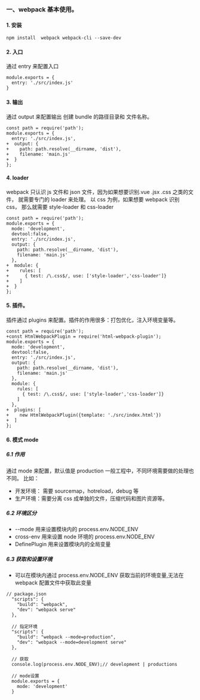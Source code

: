 <!--
 * @Author: Heyafeng
 * @Date: 2022-08-14 18:30:17
 * @LastEditors: Heyafeng
 * @LastEditTime: 2022-08-14 19:32:18
 * @Description: webpack 的基本使用
-->

### 一、webpack 基本使用。

#### 1. 安装

```
npm install  webpack webpack-cli --save-dev
```

#### 2. 入口

通过 entry 来配置入口

```
module.exports = {
  entry: './src/index.js'
}
```

#### 3. 输出

通过 output 来配置输出 创建 bundle 的路径目录和 文件名称。

```
const path = require('path');
module.exports = {
  entry: './src/index.js',
+  output: {
+    path: path.resolve(__dirname, 'dist'),
+    filename: 'main.js'
+  }
};
```

#### 4. loader

webpack 只认识 js 文件和 json 文件，因为如果想要识别.vue .jsx .css 之类的文件， 就需要专门的 loader 来处理。
以 css 为例，如果想要 webpack 识别 css， 那么就需要 style-loader 和 css-loader

```
const path = require('path');
module.exports = {
  mode: 'development',
  devtool:false,
  entry: './src/index.js',
  output: {
    path: path.resolve(__dirname, 'dist'),
    filename: 'main.js'
  },
+  module: {
+    rules: [
+      { test: /\.css$/, use: ['style-loader','css-loader']}
+    ]
+  }
};

```

#### 5. 插件。

插件通过 plugins 来配置。插件的作用很多：打包优化，注入环境变量等。

```
const path = require('path');
+const HtmlWebpackPlugin = require('html-webpack-plugin');
module.exports = {
  mode: 'development',
  devtool:false,
  entry: './src/index.js',
  output: {
    path: path.resolve(__dirname, 'dist'),
    filename: 'main.js'
  },
  module: {
    rules: [
      { test: /\.css$/, use: ['style-loader','css-loader']}
    ]
  },
+  plugins: [
+    new HtmlWebpackPlugin({template: './src/index.html'})
+  ]
};
```

#### 6. 模式 mode

##### 6.1 作用

通过 mode 来配置，默认值是 production
一般工程中，不同环境需要做的处理也不同。
比如：

- 开发环境： 需要 sourcemap，hotreload，debug 等
- 生产环境：需要分离 css 成单独的文件，压缩代码和图片资源等。

##### 6.2 环境区分

- --mode 用来设置模块内的 process.env.NODE_ENV
- cross-env 用来设置 node 环境的 process.env.NODE_ENV
- DefinePlugin 用来设置模块内的全局变量

##### 6.3 获取和设置环境

- 可以在模块内通过 process.env.NODE_ENV 获取当前的环境变量,无法在 webpack 配置文件中获取此变量

```
// package.json
  "scripts": {
    "build": "webpack",
    "dev": "webpack serve"
  },

  // 指定环境
  "scripts": {
    "build": "webpack --mode=production",
    "dev": "webpack --mode=development serve"
  },

  // 获取
  console.log(process.env.NODE_ENV);// development | productions

  // mode设置
  module.exports = {
    mode: 'development'
  }
```

```

```
